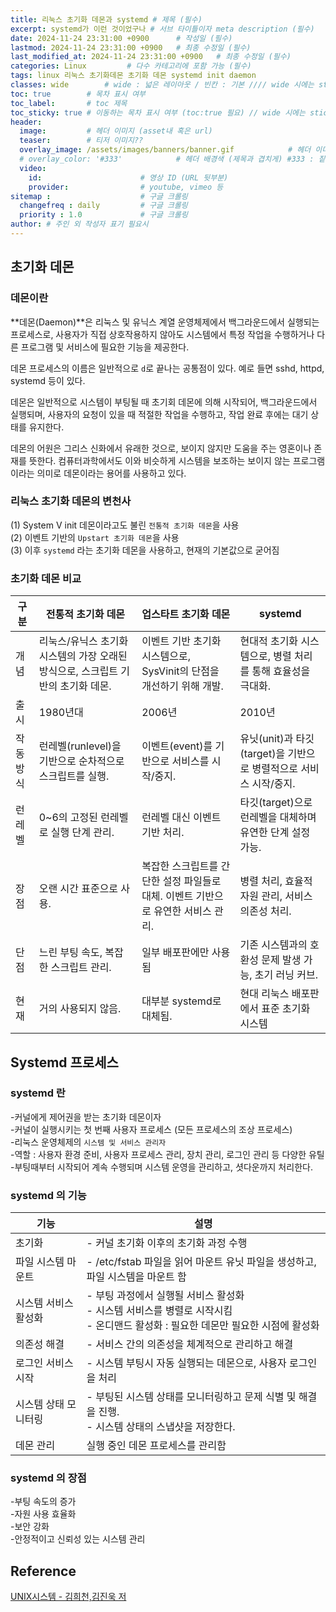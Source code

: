 ```yaml
---
title: 리눅스 초기화 데몬과 systemd # 제목 (필수)
excerpt: systemd가 이런 것이었구나 # 서브 타이틀이자 meta description (필수)
date: 2024-11-24 23:31:00 +0900      # 작성일 (필수)
lastmod: 2024-11-24 23:31:00 +0900   # 최종 수정일 (필수)
last_modified_at: 2024-11-24 23:31:00 +0900   # 최종 수정일 (필수)
categories: Linux         # 다수 카테고리에 포함 가능 (필수)
tags: linux 리눅스 초기화데몬 초기화 데몬 systemd init daemon                     # 태그 복수개 가능 (필수)
classes: wide        # wide : 넓은 레이아웃 / 빈칸 : 기본 //// wide 시에는 sticky toc 불가
toc: true        # 목차 표시 여부
toc_label:       # toc 제목
toc_sticky: true # 이동하는 목차 표시 여부 (toc:true 필요) // wide 시에는 sticky toc 불가
header: 
  image:         # 헤더 이미지 (asset내 혹은 url)
  teaser:        # 티저 이미지??
  overlay_image: /assets/images/banners/banner.gif            # 헤더 이미지 (제목과 겹치게)
  # overlay_color: '#333'            # 헤더 배경색 (제목과 겹치게) #333 : 짙은 회색 (필수)
  video:
    id:                      # 영상 ID (URL 뒷부분)
    provider:                # youtube, vimeo 등
sitemap :                    # 구글 크롤링
  changefreq : daily         # 구글 크롤링
  priority : 1.0             # 구글 크롤링
author: # 주인 외 작성자 표기 필요시
---
```

<!--postNo: 20241124_017-->

## 초기화 데몬  

### 데몬이란  

**데몬(Daemon)**은 리눅스 및 유닉스 계열 운영체제에서 백그라운드에서 실행되는 프로세스로, 사용자가 직접 상호작용하지 않아도 시스템에서 특정 작업을 수행하거나 다른 프로그램 및 서비스에 필요한 기능을 제공한다.  

데몬 프로세스의 이름은 일반적으로 `d`로 끝나는 공통점이 있다. 예로 들면 sshd, httpd, systemd 등이 있다.  

데몬은 일반적으로 시스템이 부팅될 때 초기회 데몬에 의해 시작되어, 백그라운드에서 실행되며, 사용자의 요청이 있을 때 적절한 작업을 수행하고, 작업 완료 후에는 대기 상태를 유지한다.  

데몬의 어원은 그리스 신화에서 유래한 것으로, 보이지 않지만 도움을 주는 영혼이나 존재를 뜻한다. 컴퓨터과학에서도 이와 비슷하게 시스템을 보조하는 보이지 않는 프로그램이라는 의미로 데몬이라는 용어를 사용하고 있다.  

### 리눅스 초기화 데몬의 변천사  

(1) System V init 데몬이라고도 불린 `전통적 초기화 데몬`을 사용  
(2) 이벤트 기반의 `Upstart 초기화 데몬`을 사용  
(3) 이후 `systemd` 라는 초기화 데몬을 사용하고, 현재의 기본값으로 굳어짐  

### 초기화 데몬 비교  

|구분|전통적 초기화 데몬|업스타트 초기화 데몬|systemd|
|---|---|---|---|
|개념|리눅스/유닉스 초기화 시스템의 가장 오래된 방식으로, 스크립트 기반의 초기화 데몬.|이벤트 기반 초기화 시스템으로, SysVinit의 단점을 개선하기 위해 개발.|현대적 초기화 시스템으로, 병렬 처리를 통해 효율성을 극대화.|
|출시|1980년대|2006년|2010년|
|작동방식|런레벨(runlevel)을 기반으로 순차적으로 스크립트를 실행.|이벤트(event)를 기반으로 서비스를 시작/중지.|유닛(unit)과 타깃(target)을 기반으로 병렬적으로 서비스 시작/중지.|
|런레벨|0~6의 고정된 런레벨로 실행 단계 관리.|런레벨 대신 이벤트 기반 처리.|타깃(target)으로 런레벨을 대체하며 유연한 단계 설정 가능.|
|장점|오랜 시간 표준으로 사용.|복잡한 스크립트를 간단한 설정 파일들로 대체. 이벤트 기반으로 유연한 서비스 관리.|병렬 처리, 효율적 자원 관리, 서비스 의존성 처리.|
|단점|느린 부팅 속도, 복잡한 스크립트 관리.|일부 배포판에만 사용됨|기존 시스템과의 호환성 문제 발생 가능, 초기 러닝 커브.|
|현재|거의 사용되지 않음.|대부분 systemd로 대체됨.|현대 리눅스 배포판에서 표준 초기화 시스템|


## Systemd 프로세스  

### systemd 란  

-커널에게 제어권을 받는 초기화 데몬이자  
-커널이 실행시키는 첫 번째 사용자 프로세스 (모든 프로세스의 조상 프로세스)  
-리눅스 운영체제의 `시스템 및 서비스 관리자`  
-역할 : 사용자 환경 준비, 사용자 프로세스 관리, 장치 관리, 로그인 관리 등 다양한 유틸  
-부팅때부터 시작되어 계속 수행되며 시스템 운영을 관리하고, 셧다운까지 처리한다.  

### systemd 의 기능  

|기능|설명|
|---|---|
|초기화|- 커널 초기화 이후의 초기화 과정 수행|
|파일 시스템 마운트|- /etc/fstab 파일을 읽어 마운트 유닛 파일을 생성하고, 파일 시스템을 마운트 함|
|시스템 서비스 활성화|- 부팅 과정에서 실행될 서비스 활성화<br>- 시스템 서비스를 병렬로 시작시킴<br>- 온디맨드 활성화 : 필요한 데몬만 필요한 시점에 활성화|
|의존성 해결|- 서비스 간의 의존성을 체계적으로 관리하고 해결|
|로그인 서비스 시작|- 시스템 부팅시 자동 실행되는 데몬으로, 사용자 로그인을 처리|
|시스템 상태 모니터링|- 부팅된 시스템 상태를 모니터링하고 문제 식별 및 해결을 진행.<br>- 시스템 상태의 스냅샷을 저장한다.|
|데몬 관리|실행 중인 데몬 프로세스를 관리함|

### systemd 의 장점  

-부팅 속도의 증가  
-자원 사용 효율화  
-보안 강화  
-안정적이고 신뢰성 있는 시스템 관리  


## Reference  

[UNIX시스템 - 김희천,김진욱 저 ](https://search.shopping.naver.com/book/catalog/41474371650)  